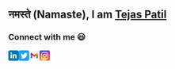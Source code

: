 ## नमस्ते (Namaste), I am [Tejas Patil](https://github.com/patiltejass)
### Connect with me :smiley:

<a href="https://www.linkedin.com/in/tejasspatil">
  <img align="left" alt="Tejas Patil Twitter" width="21px" src="https://raw.githubusercontent.com/edent/SuperTinyIcons/099dc12b59179d07d534069bc8551718f786d91a/images/svg/linkedin.svg" />
</a>

<a href="https://twitter.com/TejasPa11768552">
  <img align="left" alt="Tejas Patil Twitter" width="21px" src="https://raw.githubusercontent.com/edent/SuperTinyIcons/099dc12b59179d07d534069bc8551718f786d91a/images/svg/twitter.svg" />
</a>

<a href="mailto:tp291101@gmail.com">
  <img align="left" alt="Tejas Patil Twitter" width="21px" src="https://raw.githubusercontent.com/edent/SuperTinyIcons/099dc12b59179d07d534069bc8551718f786d91a/images/svg/gmail.svg" />
</a>

<a href="https://www.instagram.com/patil_tejas29">
  <img align="left" alt="Tejas Patil Twitter" width="21px" src="https://raw.githubusercontent.com/edent/SuperTinyIcons/099dc12b59179d07d534069bc8551718f786d91a/images/svg/instagram.svg" />
</a>

<!-- <a href="https://www.linkedin.com/in/---------/">
  <img align="left" alt="Tejas Patil Linkdin" width="21px" src="https://raw.githubusercontent.com/edent/SuperTinyIcons/099dc12b59179d07d534069bc8551718f786d91a/images/svg/linkedin.svg" />
</a> -->
